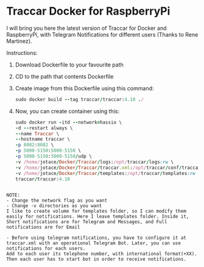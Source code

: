 # Traccar Docker for RaspberryPi

I will bring you here the latest version of Traccar for Docker and RaspberryPi, with Telegram Notifications for different users (Thanks to Rene Martinez).

Instructions:

1) Download Dockerfile to your favourite path
2) CD to the path that contents Dockerfile
3) Create image from this Dockerfile using this command:
    ```ruby
    sudo docker build --tag traccar/traccar:4.10 ./
    ```
4) Now, you can create container using this:

    ```ruby
    sudo docker run -itd --network=hassio \
    -d --restart always \
    --name Traccar \
    --hostname traccar \
    -p 8082:8082 \
    -p 5000-5150:5000-5150 \
    -p 5000-5150:5000-5150/udp \
    -v /home/jotace/Docker/Traccar/logs:/opt/traccar/logs:rw \
    -v /home/jotace/Docker/Traccar/traccar.xml:/opt/traccar/conf/traccar.xml:ro \
    -v /home/jotace/Docker/Traccar/templates:/opt/traccar/templates:rw \
    traccar/traccar:4.10
  ```
  
NOTE:
 - Change the network flag as you want
 - Change -v directories as you want
I like to create volume for templates folder, so I can modify them easily for notifications. Here I leave templates folder. Inside it, Short notifications are for Telegram and Messages, and Full notifications are for Email

- Before using telegram notifications, you have to configure it at traccar.xml with an operational Telegram Bot. Later, you can use notifications for each users.
  Add to each user its telephone number, with international format(+XX). Then each user has to start bot in order to receive notifications.
